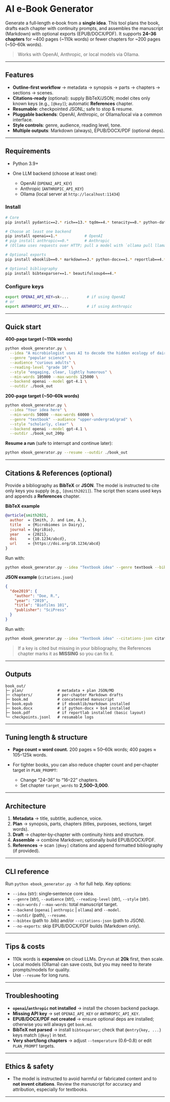 # AI e‑Book Generator

Generate a full‑length e‑book from a **single idea**. This tool plans the book, drafts each chapter with continuity prompts, and assembles the manuscript (Markdown) with optional exports (EPUB/DOCX/PDF). It supports **24–36 chapters** for ~400 pages (~110k words) or fewer chapters for ~200 pages (~50–60k words).

> Works with OpenAI, Anthropic, or local models via Ollama.

---

## Features

* **Outline‑first workflow** → metadata → synopsis → parts → chapters → sections → scenes.
* **Citations‑ready** (optional): supply BibTeX/JSON; model cites only known keys (e.g., `[@key]`); automatic **References** chapter.
* **Resumable**: checkpointed JSONL; safe to stop & resume.
* **Pluggable backends**: OpenAI, Anthropic, or Ollama/local via a common interface.
* **Style controls**: genre, audience, reading level, tone.
* **Multiple outputs**: Markdown (always), EPUB/DOCX/PDF (optional deps).

---

## Requirements

* Python 3.9+
* One LLM backend (choose at least one):

  * OpenAI (`OPENAI_API_KEY`)
  * Anthropic (`ANTHROPIC_API_KEY`)
  * Ollama (local server at `http://localhost:11434`)

### Install

```bash
# Core
pip install pydantic==2.* rich==13.* tqdm==4.* tenacity==8.* python-dateutil==2.* requests==2.*

# Choose at least one backend
pip install openai==1.*            # OpenAI
# pip install anthropic==0.*       # Anthropic
# (Ollama uses requests over HTTP; pull a model with `ollama pull llama3.1`)

# Optional exports
pip install ebooklib==0.* markdown==3.* python-docx==1.* reportlab==4.*

# Optional bibliography
pip install bibtexparser==1.* beautifulsoup4==4.*
```

### Configure keys

```bash
export OPENAI_API_KEY=sk-...        # if using OpenAI
# or
export ANTHROPIC_API_KEY=...        # if using Anthropic
```

---

## Quick start

**400‑page target (~110k words)**

```bash
python ebook_generator.py \
  --idea "A microbiologist uses AI to decode the hidden ecology of dairy farm microbes" \
  --genre "popular science" \
  --audience "curious adults" \
  --reading-level "grade 10" \
  --style "engaging, clear, lightly humorous" \
  --min-words 105000 --max-words 125000 \
  --backend openai --model gpt-4.1 \
  --outdir ./book_out
```

**200‑page target (~50–60k words)**

```bash
python ebook_generator.py \
  --idea "Your idea here" \
  --min-words 50000 --max-words 60000 \
  --genre "textbook" --audience "upper-undergrad/grad" \
  --style "scholarly, clear" \
  --backend openai --model gpt-4.1 \
  --outdir ./book_out_200p
```

**Resume a run** (safe to interrupt and continue later):

```bash
python ebook_generator.py --resume --outdir ./book_out
```

---

## Citations & References (optional)

Provide a bibliography as **BibTeX** or **JSON**. The model is instructed to cite only keys you supply (e.g., `[@smith2021]`). The script then scans used keys and appends a **References** chapter.

**BibTeX example**

```bibtex
@article{smith2021,
  author  = {Smith, J. and Lee, A.},
  title   = {Microbiomes in Dairy},
  journal = {AgriBio},
  year    = {2021},
  doi     = {10.1234/abcd},
  url     = {https://doi.org/10.1234/abcd}
}
```

Run with:

```bash
python ebook_generator.py --idea "Textbook idea" --genre textbook --bibtex sources.bib --outdir ./book_with_refs
```

**JSON example** (`citations.json`)

```json
{
  "doe2019": {
    "author": "Doe, R.",
    "year": "2019",
    "title": "Biofilms 101",
    "publisher": "SciPress"
  }
}
```

Run with:

```bash
python ebook_generator.py --idea "Textbook idea" --citations-json citations.json --outdir ./book_with_refs
```

> If a key is cited but missing in your bibliography, the References chapter marks it as **MISSING** so you can fix it.

---

## Outputs

```
book_out/
├─ plan/               # metadata + plan JSON/MD
├─ chapters/           # per‑chapter Markdown drafts
├─ book.md             # concatenated manuscript
├─ book.epub           # if ebooklib/markdown installed
├─ book.docx           # if python-docx + bs4 installed
├─ book.pdf            # if reportlab installed (basic layout)
└─ checkpoints.jsonl   # resumable logs
```

---

## Tuning length & structure

* **Page count ≈ word count.** 200 pages ≈ 50–60k words; 400 pages ≈ 105–125k words.
* For tighter books, you can also reduce chapter count and per‑chapter target in `PLAN_PROMPT`:

  * Change “24–36” to “16–22” chapters.
  * Set chapter `target_words` to **2,500–3,000**.

---

## Architecture

1. **Metadata** → title, subtitle, audience, voice.
2. **Plan** → synopsis, parts, chapters (titles, purposes, sections, target words).
3. **Draft** → chapter‑by‑chapter with continuity hints and structure.
4. **Assemble** → combine Markdown; optionally build EPUB/DOCX/PDF.
5. **References** → scan `[@key]` citations and append formatted bibliography (if provided).

---

## CLI reference

Run `python ebook_generator.py -h` for full help. Key options:

* `--idea` (str): single‑sentence core idea.
* `--genre` (str), `--audience` (str), `--reading-level` (str), `--style` (str).
* `--min-words` / `--max-words`: total manuscript target.
* `--backend` (`openai` | `anthropic` | `ollama`) and `--model`.
* `--outdir` (path), `--resume`.
* `--bibtex` (path to .bib) and/or `--citations-json` (path to JSON).
* `--no-exports`: skip EPUB/DOCX/PDF builds (Markdown only).

---

## Tips & costs

* 110k words is **expensive** on cloud LLMs. Dry‑run at **20k** first, then scale.
* Local models (Ollama) can save costs, but you may need to iterate prompts/models for quality.
* Use `--resume` for long runs.

---

## Troubleshooting

* **`openai`/`anthropic` not installed** → install the chosen backend package.
* **Missing API key** → set `OPENAI_API_KEY` or `ANTHROPIC_API_KEY`.
* **EPUB/DOCX/PDF not created** → ensure optional deps are installed; otherwise you will always get `book.md`.
* **BibTeX not parsed** → install `bibtexparser`; check that `@entry{key, ...}` keys match `[@key]` in text.
* **Very short/long chapters** → adjust `--temperature` (0.6–0.8) or edit `PLAN_PROMPT` targets.

---

## Ethics & safety

* The model is instructed to avoid harmful or fabricated content and to **not invent citations**. Review the manuscript for accuracy and attribution, especially for textbooks.

---


